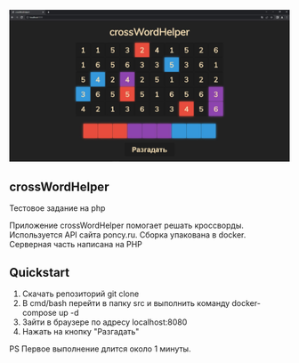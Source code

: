 ![crossWordHelper](https://github.com/WSG434/crossWordHelper/blob/master/preview.jpg?raw=true)
## crossWordHelper

Тестовое задание на php

Приложение crossWordHelper помогает решать кроссворды.
Используется API сайта poncy.ru.
Сборка упакована в docker.
Серверная часть написана на PHP

## Quickstart
1. Скачать репозиторий git clone 
2. В cmd/bash перейти в папку src и выполнить команду docker-compose up -d
3. Зайти в браузере по адресу localhost:8080
4. Нажать на кнопку "Разгадать"

PS Первое выполнение длится около 1 минуты.